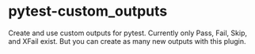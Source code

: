 # pytest-custom_outputs
Create and use custom outputs for pytest. Currently only Pass, Fail, Skip, and XFail exist. But you can create as many new outputs with this plugin.
